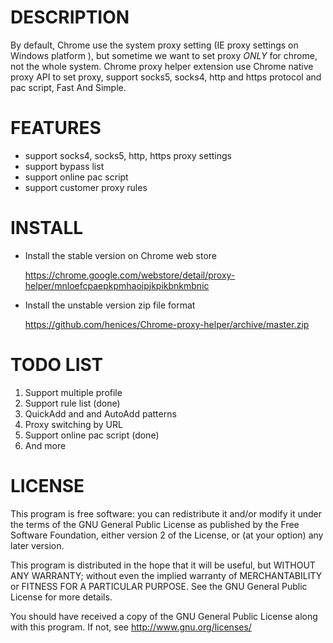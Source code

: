 # DESCRIPTION
By default, Chrome use the system proxy setting (IE proxy settings on Windows platform ),
but sometime we want to set proxy *ONLY* for chrome, not the whole system. Chrome proxy 
helper extension use Chrome native proxy API to set proxy, support  socks5, socks4, http 
and https protocol and pac script, Fast And Simple.

# FEATURES
* support socks4, socks5, http, https proxy settings
* support bypass list
* support online pac script
* support customer proxy rules



# INSTALL
* Install the stable version on Chrome web store

    <https://chrome.google.com/webstore/detail/proxy-helper/mnloefcpaepkpmhaoipjkpikbnkmbnic>
* Install the unstable version zip file format

    <https://github.com/henices/Chrome-proxy-helper/archive/master.zip>

# TODO LIST
1. Support multiple profile  
2. Support rule list                  (done)
3. QuickAdd and and AutoAdd patterns
4. Proxy switching by URL
5. Support online pac script          (done) 
6. And more

# LICENSE
This program is free software: you can redistribute it and/or modify
it under the terms of the GNU General Public License as published by
the Free Software Foundation, either version 2 of the License, or
(at your option) any later version.

This program is distributed in the hope that it will be useful,
but WITHOUT ANY WARRANTY; without even the implied warranty of
MERCHANTABILITY or FITNESS FOR A PARTICULAR PURPOSE.  See the
GNU General Public License for more details.
 
You should have received a copy of the GNU General Public License
along with this program.  If not, see <http://www.gnu.org/licenses/>

